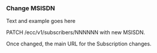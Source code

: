 ### Change MSISDN

Text and example goes here 

PATCH /ecc/v1/subscribers/NNNNNN with new MSISDN.

Once changed, the main URL for the Subscription changes.

